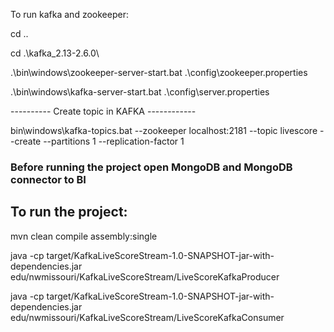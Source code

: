 To run kafka and zookeeper: 

cd ..

cd .\kafka_2.13-2.6.0\


.\bin\windows\zookeeper-server-start.bat  .\config\zookeeper.properties

.\bin\windows\kafka-server-start.bat  .\config\server.properties

---------- Create topic in KAFKA ------------

bin\windows\kafka-topics.bat --zookeeper localhost:2181 --topic livescore --create --partitions 1 --replication-factor 1

### Before running the project open MongoDB and MongoDB connector to BI
## To run the project: 

mvn clean compile assembly:single

java -cp target/KafkaLiveScoreStream-1.0-SNAPSHOT-jar-with-dependencies.jar edu/nwmissouri/KafkaLiveScoreStream/LiveScoreKafkaProducer

java -cp target/KafkaLiveScoreStream-1.0-SNAPSHOT-jar-with-dependencies.jar edu/nwmissouri/KafkaLiveScoreStream/LiveScoreKafkaConsumer


